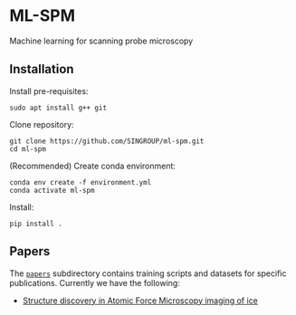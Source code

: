 # ML-SPM
Machine learning for scanning probe microscopy

## Installation

Install pre-requisites:
```
sudo apt install g++ git
```

Clone repository:
```
git clone https://github.com/SINGROUP/ml-spm.git
cd ml-spm
```

(Recommended) Create conda environment:
```
conda env create -f environment.yml
conda activate ml-spm
```

Install:
```
pip install .
```

## Papers
The [`papers`](papers) subdirectory contains training scripts and datasets for specific publications. Currently we have the following:
- [Structure discovery in Atomic Force Microscopy imaging of ice](papers/ice_structure_discovery)
